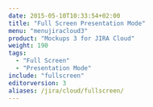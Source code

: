 ```yaml
---
date: 2015-05-10T10:33:54+02:00
title: "Full Screen Presentation Mode"
menu: "menujiracloud3"
product: "Mockups 3 for JIRA Cloud"
weight: 190
tags:
  - "Full Screen"
  - "Presentation Mode"
include: "fullscreen"
editorversion: 3
aliases: /jira/cloud/fullscreen/
---
```

